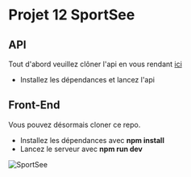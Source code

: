 # Projet 12 SportSee

## API

Tout d'abord veuillez clôner l'api en vous rendant [ici](https://github.com/OpenClassrooms-Student-Center/SportSee)

-   Installez les dépendances et lancez l'api

## Front-End

Vous pouvez désormais cloner ce repo.

-   Installez les dépendances avec **npm install**
-   Lancez le serveur avec **npm run dev**

![SportSee](https://github.com/user-attachments/assets/6814a2ee-7217-4854-9e86-c1c3b0340508)
